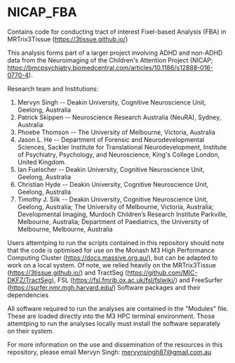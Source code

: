 # NICAP_FBA

Contains code for conducting tract of interest Fixel-based Analysis (FBA) in MRTrix3Tissue (https://3tissue.github.io/)

This analysis forms part of a larger project involving  ADHD and non-ADHD data from the Neuroimaging of the Children's Attention Project (NICAP; https://bmcpsychiatry.biomedcentral.com/articles/10.1186/s12888-016-0770-4).

Research team and Institutions:

1. Mervyn Singh -- Deakin University, Cognitive Neuroscience Unit, Geelong, Australia
2. Patrick Skippen -- Neuroscience Research Australia (NeuRA), Sydney, Australia
3. Phoebe Thomson -- The University of Melbourne, Victoria, Australia
4. Jason L. He -- Department of Forensic and Neurodevelopmental Sciences, Sackler Institute for Translational Neurodevelopment, Institute of Psychiatry, Psychology, and Neuroscience, King's College London, United Kingdom.
5. Ian Fuelscher -- Deakin University, Cognitive Neuroscience Unit, Geelong, Australia
6. Christian Hyde -- Deakin University, Cognitive Neuroscience Unit, Geelong, Australia
7. Timothy J. Silk -- Deakin University, Cognitive Neuroscience Unit, Geelong, Australia; The University of Melbourne, Victoria, Australia; Developmental Imaging, Murdoch Children’s Research Institute Parkville, Melbourne, Australia; Department of Paediatrics, the University of Melbourne, Melbourne, Australia

Users attemtping to run the scripts contained in this repository should note that the code is optimised for use on the Monash M3 High Performance Computing Cluster (https://docs.massive.org.au/), but can be adapted to work on a local system. Of note, we relied heavily on the MRTrix3Tissue (https://3tissue.github.io/) and TractSeg (https://github.com/MIC-DKFZ/TractSeg), FSL (https://fsl.fmrib.ox.ac.uk/fsl/fslwiki/) and FreeSurfer (https://surfer.nmr.mgh.harvard.edu/) Software packages and their dependencies

All software required to run the analyses are contained in the "Modules" file. These are loaded directly into the M3 HPC terminal environment. Those attemtping to run the analyses locally must install the software separately on their system.

For more information on the use and dissemination of the resources in this repository, please email Mervyn Singh: mervynsingh87@gmail.com.au
